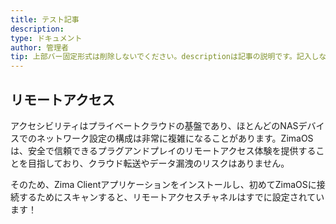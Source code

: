 ```yaml
---
title: テスト記事
description: 
type: ドキュメント
author: 管理者
tip: 上部バー固定形式は削除しないでください。descriptionは記事の説明です。記入しない場合は内容の最初の段落の文字を切り取ります。
---
```

## リモートアクセス
アクセシビリティはプライベートクラウドの基盤であり、ほとんどのNASデバイスでのネットワーク設定の構成は非常に複雑になることがあります。ZimaOSは、安全で信頼できるプラグアンドプレイのリモートアクセス体験を提供することを目指しており、クラウド転送やデータ漏洩のリスクはありません。

そのため、Zima Clientアプリケーションをインストールし、初めてZimaOSに接続するためにスキャンすると、リモートアクセスチャネルはすでに設定されています！